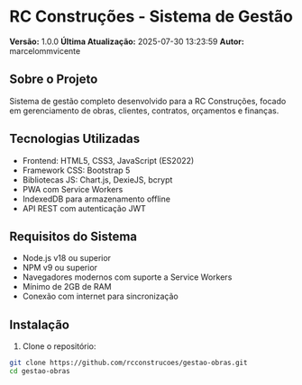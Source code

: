 # RC Construções - Sistema de Gestão

**Versão:** 1.0.0
**Última Atualização:** 2025-07-30 13:23:59
**Autor:** marcelommvicente

## Sobre o Projeto

Sistema de gestão completo desenvolvido para a RC Construções, focado em gerenciamento de obras, clientes, contratos, orçamentos e finanças.

## Tecnologias Utilizadas

- Frontend: HTML5, CSS3, JavaScript (ES2022)
- Framework CSS: Bootstrap 5
- Bibliotecas JS: Chart.js, DexieJS, bcrypt
- PWA com Service Workers
- IndexedDB para armazenamento offline
- API REST com autenticação JWT

## Requisitos do Sistema

- Node.js v18 ou superior
- NPM v9 ou superior
- Navegadores modernos com suporte a Service Workers
- Mínimo de 2GB de RAM
- Conexão com internet para sincronização

## Instalação

1. Clone o repositório:
```bash
git clone https://github.com/rcconstrucoes/gestao-obras.git
cd gestao-obras
